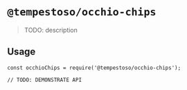 # `@tempestoso/occhio-chips`

> TODO: description

## Usage

```
const occhioChips = require('@tempestoso/occhio-chips');

// TODO: DEMONSTRATE API
```

